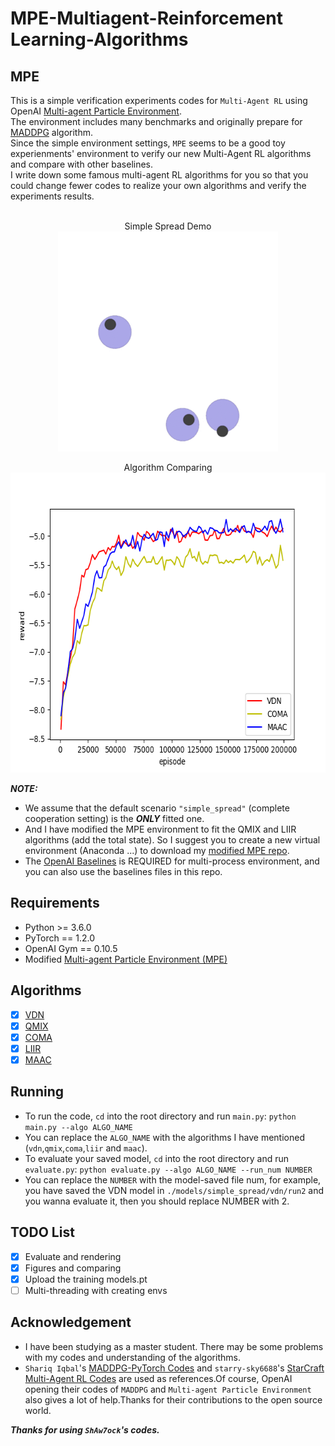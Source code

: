 MPE-Multiagent-Reinforcement Learning-Algorithms
=======================
## MPE
This is a simple verification experiments codes for `Multi-Agent RL` using OpenAI [Multi-agent Particle Environment](https://github.com/openai/multiagent-particle-envs).<br>
The environment includes many benchmarks and originally prepare for [MADDPG](https://arxiv.org/pdf/1706.02275.pdf) algorithm.<br>
Since the simple environment settings, `MPE` seems to be a good toy experienments' environment to verify our new Multi-Agent RL algorithms and compare with other baselines.<br>
I write down some famous multi-agent RL algorithms for you so that you could change fewer codes to realize your own algorithms and verify the experiments results.<br>
<br>

<p align="center">
 Simple Spread Demo<br>
 <img src="https://github.com/ShAw7ock/MPE-Multiagent-RL-Algos/blob/master/models/simple_spread/vdn/run3/results/VDN_Simple_Spread.gif" width="352" height="352"><br>
</p>

<p align="center">
 Algorithm Comparing<br>
 <img src="https://github.com/ShAw7ock/MPE-Multiagent-RL-Algos/blob/master/models/myplot.png" width="640" height="480">
</p>

***NOTE:*** <br>
* We assume that the default scenario `"simple_spread"` (complete cooperation setting) is the ***ONLY*** fitted one.<br>
* And I have modified the MPE environment to fit the QMIX and LIIR algorithms (add the total state). So I suggest you to create a new virtual environment (Anaconda ...) to download my [modified MPE repo](https://github.com/ShAw7ock/mpe-modified-repo).
* The [OpenAI Baselines](https://github.com/openai/baselines) is REQUIRED for multi-process environment, and you can also use the baselines files in this repo.
## Requirements
* Python >= 3.6.0
* PyTorch == 1.2.0
* OpenAI Gym == 0.10.5
* Modified [Multi-agent Particle Environment (MPE)](https://github.com/ShAw7ock/mpe-modified-repo)
## Algorithms
- [x] [VDN](https://arxiv.org/pdf/1706.05296.pdf)
- [x] [QMIX](http://proceedings.mlr.press/v80/rashid18a/rashid18a.pdf)
- [x] [COMA](https://ojs.aaai.org/index.php/AAAI/article/view/11794)
- [x] [LIIR](https://proceedings.neurips.cc/paper/2019/file/07a9d3fed4c5ea6b17e80258dee231fa-Paper.pdf)
- [x] [MAAC](http://proceedings.mlr.press/v97/iqbal19a/iqbal19a.pdf)
## Running
- To run the code, `cd` into the root directory and run `main.py`:
``python main.py --algo ALGO_NAME``
- You can replace the `ALGO_NAME` with the algorithms I have mentioned (`vdn`,`qmix`,`coma`,`liir` and `maac`).
- To evaluate your saved model, `cd` into the root directory and run `evaluate.py`:
``python evaluate.py --algo ALGO_NAME --run_num NUMBER``
- You can replace the `NUMBER` with the model-saved file num, for example, you have saved the VDN model in `./models/simple_spread/vdn/run2` and you wanna evaluate it, then you should replace NUMBER with 2.
## TODO List
- [x] Evaluate and rendering
- [x] Figures and comparing
- [x] Upload the training models.pt
- [ ] Multi-threading with creating envs

Acknowledgement
---------------
* I have been studying as a master student. There may be some problems with my codes and understanding of the algorithms.<br>
* `Shariq Iqbal`'s [MADDPG-PyTorch Codes](https://github.com/shariqiqbal2810/maddpg-pytorch) and `starry-sky6688`'s [StarCraft Multi-Agent RL Codes](https://github.com/starry-sky6688/StarCraft) are used as references.Of course, OpenAI opening their codes of `MADDPG` and `Multi-agent Particle Environment` also gives a lot of help.Thanks for their contributions to the open source world.<br>

***Thanks for using `ShAw7ock`'s codes.***
